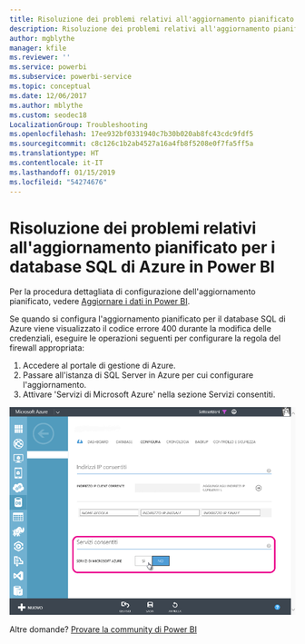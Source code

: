 ```yaml
---
title: Risoluzione dei problemi relativi all'aggiornamento pianificato per i database SQL di Azure
description: Risoluzione dei problemi relativi all'aggiornamento pianificato per i database SQL di Azure in Power BI
author: mgblythe
manager: kfile
ms.reviewer: ''
ms.service: powerbi
ms.subservice: powerbi-service
ms.topic: conceptual
ms.date: 12/06/2017
ms.author: mblythe
ms.custom: seodec18
LocalizationGroup: Troubleshooting
ms.openlocfilehash: 17ee932bf0331940c7b30b020ab8fc43cdc9fdf5
ms.sourcegitcommit: c8c126c1b2ab4527a16a4fb8f5208e0f7fa5ff5a
ms.translationtype: HT
ms.contentlocale: it-IT
ms.lasthandoff: 01/15/2019
ms.locfileid: "54274676"
---
```

# <a name="troubleshooting-scheduled-refresh-for-azure-sql-databases-in-power-bi"></a>Risoluzione dei problemi relativi all'aggiornamento pianificato per i database SQL di Azure in Power BI
Per la procedura dettagliata di configurazione dell'aggiornamento pianificato, vedere [Aggiornare i dati in Power BI](refresh-data.md).

Se quando si configura l'aggiornamento pianificato per il database SQL di Azure viene visualizzato il codice errore 400 durante la modifica delle credenziali, eseguire le operazioni seguenti per configurare la regola del firewall appropriata:

1. Accedere al portale di gestione di Azure.
2. Passare all'istanza di SQL Server in Azure per cui configurare l'aggiornamento.
3. Attivare 'Servizi di Microsoft Azure' nella sezione Servizi consentiti.

![Servizi consentiti di Azure](media/service-admin-troubleshooting-scheduled-refresh-azure-sql-databases/azurerefresh.png)  

Altre domande? [Provare la community di Power BI](http://community.powerbi.com/)

